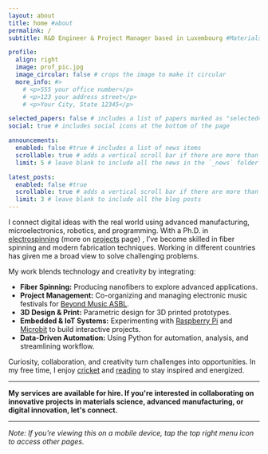 ```yaml
---
layout: about
title: home #about
permalink: /
subtitle: R&D Engineer & Project Manager based in Luxembourg #Materials, R&D Engineer, Project Management, Luxembourg. 

profile:
  align: right
  image: prof_pic.jpg
  image_circular: false # crops the image to make it circular
  more_info: #>
    # <p>555 your office number</p>
    # <p>123 your address street</p>
    # <p>Your City, State 12345</p>

selected_papers: false # includes a list of papers marked as "selected={true}"
social: true # includes social icons at the bottom of the page

announcements:
  enabled: false #true # includes a list of news items
  scrollable: true # adds a vertical scroll bar if there are more than 3 news items
  limit: 5 # leave blank to include all the news in the `_news` folder

latest_posts:
  enabled: false #true
  scrollable: true # adds a vertical scroll bar if there are more than 3 new posts items
  limit: 3 # leave blank to include all the blog posts
---
```


I connect digital ideas with the real world using advanced manufacturing, microelectronics, robotics, and programming. With a Ph.D. in [electrospinning](https://orbilu.uni.lu/handle/10993/49301) (more on [projects](https://shameekvats.github.io/projects/electrospinning/) page) , I’ve become skilled in fiber spinning and modern fabrication techniques. Working in different countries has given me a broad view to solve challenging problems.

My work blends technology and creativity by integrating:  
- **Fiber Spinning:** Producing nanofibers to explore advanced applications.  
- **Project Management:** Co-organizing and managing electronic music festivals for [Beyond Music ASBL](https://www.beyondmusic.lu/).  
- **3D Design & Print:** Parametric design for 3D printed prototypes.  
- **Embedded & IoT Systems:** Experimenting with [Raspberry Pi](https://www.raspberrypi.com/products/raspberry-pi-5/?variant=raspberry-pi-5-16gb) and [Microbit](https://microbit.org/) to build interactive projects.  
- **Data-Driven Automation:** Using Python for automation, analysis, and streamlining workflow.


Curiosity, collaboration, and creativity turn challenges into opportunities. In my free time, I enjoy [cricket](https://www.espncricinfo.com/cricketers/shameek-vats-1230626) and [reading](https://www.goodreads.com/user/show/50895425-shameek-vats) to stay inspired and energized.

---

**My services are available for hire. If you're interested in collaborating on innovative projects in materials science, advanced manufacturing, or digital innovation, let's connect.**

---

*Note: If you're viewing this on a mobile device, tap the top right menu icon to access other pages.*
